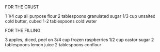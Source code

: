 FOR THE  CRUST

1 1/4  cup all purpose flour
2 tablespoons granulated sugar
1/3 cup unsalted cold butter, cubed 
1-2 tablespoons cold water 

FOR THE FILLING 

3 apples, diced, peel on
3/4 cup frozen raspberries
1/2 cup castor sugar
2 tablespoons lemon juice 
2 tablespoons conflour
